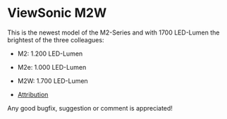 # ViewSonic M2W

This is the newest model of the M2-Series and with 1700 LED-Lumen the brightest of the three colleagues:

- M2: 1.200 LED-Lumen
- M2e: 1.000 LED-Lumen
- M2W: 1.700 LED-Lumen

- [Attribution](https://github.com/michael-holzheu/Viewsonic-M2W/tree/main/Attribution)

Any good bugfix, suggestion or comment is appreciated!
